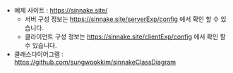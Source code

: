 * 예제 사이트 : https://sinnake.site/
  * 서버 구성 정보는 https://sinnake.site/serverExp/config 에서 확인 할 수 있습니다.
  * 클라이언트 구성 정보는 https://sinnake.site/clientExp/config 에서 확인 할 수 있습니다.
* 클래스다이어그램 : https://github.com/sungwookkim/sinnakeClassDiagram
